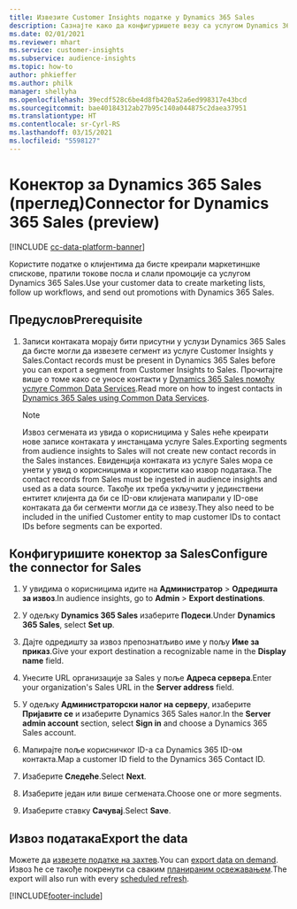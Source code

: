 ```yaml
---
title: Извезите Customer Insights податке у Dynamics 365 Sales
description: Сазнајте како да конфигуришете везу са услугом Dynamics 365 Sales.
ms.date: 02/01/2021
ms.reviewer: mhart
ms.service: customer-insights
ms.subservice: audience-insights
ms.topic: how-to
author: phkieffer
ms.author: philk
manager: shellyha
ms.openlocfilehash: 39ecdf528c6be4d8fb420a52a6ed998317e43bcd
ms.sourcegitcommit: bae40184312ab27b95c140a044875c2daea37951
ms.translationtype: HT
ms.contentlocale: sr-Cyrl-RS
ms.lasthandoff: 03/15/2021
ms.locfileid: "5598127"
---
```

# <a name="connector-for-dynamics-365-sales-preview"></a><span data-ttu-id="9233c-103">Конектор за Dynamics 365 Sales (преглед)</span><span class="sxs-lookup"><span data-stu-id="9233c-103">Connector for Dynamics 365 Sales (preview)</span></span>

[!INCLUDE [cc-data-platform-banner](../includes/cc-data-platform-banner.md)]

<span data-ttu-id="9233c-104">Користите податке о клијентима да бисте креирали маркетиншке спискове, пратили токове посла и слали промоције са услугом Dynamics 365 Sales.</span><span class="sxs-lookup"><span data-stu-id="9233c-104">Use your customer data to create marketing lists, follow up workflows, and send out promotions with Dynamics 365 Sales.</span></span>

## <a name="prerequisite"></a><span data-ttu-id="9233c-105">Предуслов</span><span class="sxs-lookup"><span data-stu-id="9233c-105">Prerequisite</span></span>

1. <span data-ttu-id="9233c-106">Записи контаката морају бити присутни у услузи Dynamics 365 Sales да бисте могли да извезете сегмент из услуге Customer Insights у Sales.</span><span class="sxs-lookup"><span data-stu-id="9233c-106">Contact records must be present in Dynamics 365 Sales before you can export a segment from Customer Insights to Sales.</span></span> <span data-ttu-id="9233c-107">Прочитајте више о томе како се уносе контакти у [Dynamics 365 Sales помоћу услуге Common Data Services](connect-power-query.md).</span><span class="sxs-lookup"><span data-stu-id="9233c-107">Read more on how to ingest contacts in [Dynamics 365 Sales using Common Data Services](connect-power-query.md).</span></span>

   > [!NOTE]
   > <span data-ttu-id="9233c-108">Извоз сегмената из увида о корисницима у Sales неће креирати нове записе контаката у инстанцама услуге Sales.</span><span class="sxs-lookup"><span data-stu-id="9233c-108">Exporting segments from audience insights to Sales will not create new contact records in the Sales instances.</span></span> <span data-ttu-id="9233c-109">Евиденција контаката из услуге Sales мора се унети у увид о корисницима и користити као извор података.</span><span class="sxs-lookup"><span data-stu-id="9233c-109">The contact records from Sales must be ingested in audience insights and used as a data source.</span></span> <span data-ttu-id="9233c-110">Такође их треба укључити у јединствени ентитет клијента да би се ID-ови клијената мапирали у ID-ове контаката да би сегменти могли да се извезу.</span><span class="sxs-lookup"><span data-stu-id="9233c-110">They also need to be included in the unified Customer entity to map customer IDs to contact IDs before segments can be exported.</span></span>

## <a name="configure-the-connector-for-sales"></a><span data-ttu-id="9233c-111">Конфигуришите конектор за Sales</span><span class="sxs-lookup"><span data-stu-id="9233c-111">Configure the connector for Sales</span></span>

1. <span data-ttu-id="9233c-112">У увидима о корисницима идите на **Администратор** > **Одредишта за извоз**.</span><span class="sxs-lookup"><span data-stu-id="9233c-112">In audience insights, go to **Admin** > **Export destinations**.</span></span>

1. <span data-ttu-id="9233c-113">У одељку **Dynamics 365 Sales** изаберите **Подеси**.</span><span class="sxs-lookup"><span data-stu-id="9233c-113">Under **Dynamics 365 Sales**, select **Set up**.</span></span>

1. <span data-ttu-id="9233c-114">Дајте одредишту за извоз препознатљиво име у пољу **Име за приказ**.</span><span class="sxs-lookup"><span data-stu-id="9233c-114">Give your export destination a recognizable name in the **Display name** field.</span></span>

1. <span data-ttu-id="9233c-115">Унесите URL организације за Sales у поље **Адреса сервера**.</span><span class="sxs-lookup"><span data-stu-id="9233c-115">Enter your organization's Sales URL in the **Server address** field.</span></span>

1. <span data-ttu-id="9233c-116">У одељку **Администраторски налог на серверу**, изаберите **Пријавите се** и изаберите Dynamics 365 Sales налог.</span><span class="sxs-lookup"><span data-stu-id="9233c-116">In the **Server admin account** section, select **Sign in** and choose a Dynamics 365 Sales account.</span></span>

1. <span data-ttu-id="9233c-117">Мапирајте поље корисничког ID-а са Dynamics 365 ID-ом контакта.</span><span class="sxs-lookup"><span data-stu-id="9233c-117">Map a customer ID field to the Dynamics 365 Contact ID.</span></span>

1. <span data-ttu-id="9233c-118">Изаберите **Следеће**.</span><span class="sxs-lookup"><span data-stu-id="9233c-118">Select **Next**.</span></span>

1. <span data-ttu-id="9233c-119">Изаберите један или више сегмената.</span><span class="sxs-lookup"><span data-stu-id="9233c-119">Choose one or more segments.</span></span>

1. <span data-ttu-id="9233c-120">Изаберите ставку **Сачувај**.</span><span class="sxs-lookup"><span data-stu-id="9233c-120">Select **Save**.</span></span>

## <a name="export-the-data"></a><span data-ttu-id="9233c-121">Извоз података</span><span class="sxs-lookup"><span data-stu-id="9233c-121">Export the data</span></span>

<span data-ttu-id="9233c-122">Можете да [извезете податке на захтев](export-destinations.md).</span><span class="sxs-lookup"><span data-stu-id="9233c-122">You can [export data on demand](export-destinations.md).</span></span> <span data-ttu-id="9233c-123">Извоз ће се такође покренути са сваким [планираним освежавањем](system.md#schedule-tab).</span><span class="sxs-lookup"><span data-stu-id="9233c-123">The export will also run with every [scheduled refresh](system.md#schedule-tab).</span></span>


[!INCLUDE[footer-include](../includes/footer-banner.md)]